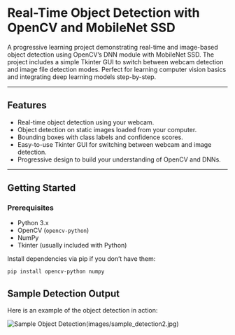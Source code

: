 # Real-Time Object Detection with OpenCV and MobileNet SSD

A progressive learning project demonstrating real-time and image-based object detection using OpenCV’s DNN module with MobileNet SSD. The project includes a simple Tkinter GUI to switch between webcam detection and image file detection modes. Perfect for learning computer vision basics and integrating deep learning models step-by-step.

---

## Features

- Real-time object detection using your webcam.
- Object detection on static images loaded from your computer.
- Bounding boxes with class labels and confidence scores.
- Easy-to-use Tkinter GUI for switching between webcam and image detection.
- Progressive design to build your understanding of OpenCV and DNNs.

---

## Getting Started

### Prerequisites

- Python 3.x
- OpenCV (`opencv-python`)
- NumPy
- Tkinter (usually included with Python)

Install dependencies via pip if you don’t have them:

```bash
pip install opencv-python numpy

```
## Sample Detection Output

Here is an example of the object detection in action:

![Sample Object Detection](images/sample_detection1.jpg)(images/sample_detection2.jpg)
